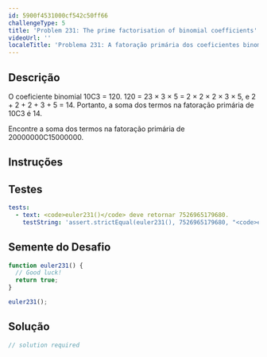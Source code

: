 ```yaml
---
id: 5900f4531000cf542c50ff66
challengeType: 5
title: 'Problem 231: The prime factorisation of binomial coefficients'
videoUrl: ''
localeTitle: 'Problema 231: A fatoração primária dos coeficientes binomiais'
---
```


## Descrição
<section id="description"> O coeficiente binomial 10C3 = 120. 120 = 23 × 3 × 5 = 2 × 2 × 2 × 3 × 5, e 2 + 2 + 2 + 3 + 5 = 14. Portanto, a soma dos termos na fatoração primária de 10C3 é 14. <p> Encontre a soma dos termos na fatoração primária de 20000000C15000000. </p></section>

## Instruções
<section id="instructions">
</section>

## Testes
<section id='tests'>

```yml
tests:
  - text: <code>euler231()</code> deve retornar 7526965179680.
    testString: 'assert.strictEqual(euler231(), 7526965179680, "<code>euler231()</code> should return 7526965179680.");'

```

</section>

## Semente do Desafio
<section id='challengeSeed'>

<div id='js-seed'>

```js
function euler231() {
  // Good luck!
  return true;
}

euler231();

```

</div>



</section>

## Solução
<section id='solution'>

```js
// solution required
```
</section>

